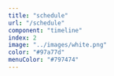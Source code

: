 ```yaml
---
title: "schedule"
url: "/schedule"
component: "timeline"
index: 2
image: "../images/white.png"
color: "#97a77d"
menuColor: "#797474"
---
```


